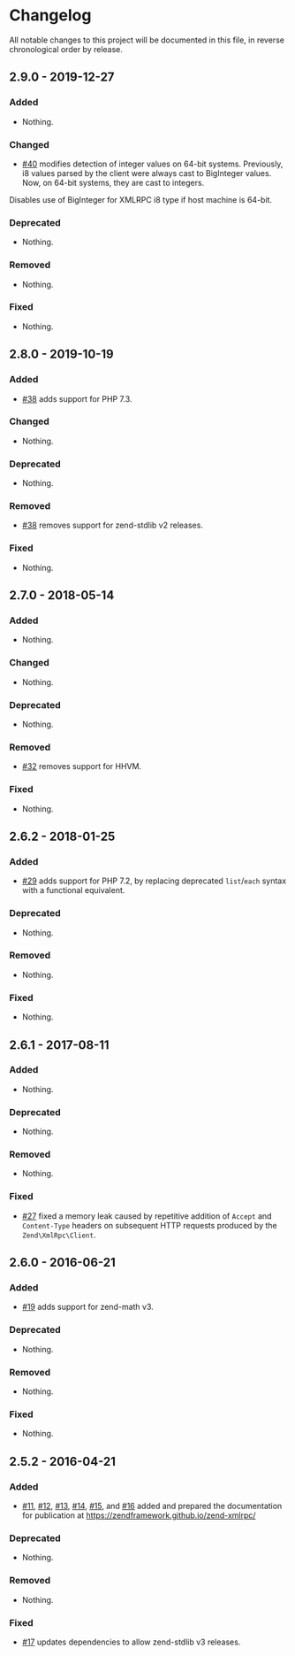 # Changelog

All notable changes to this project will be documented in this file, in reverse chronological order by release.

## 2.9.0 - 2019-12-27

### Added

- Nothing.

### Changed

- [#40](https://github.com/zendframework/zend-xmlrpc/pull/40) modifies detection of integer values on 64-bit systems. Previously, i8 values parsed by the client were always cast to BigInteger values. Now, on 64-bit systems, they are cast to integers.

Disables use of BigInteger for XMLRPC i8 type if host machine is 64-bit.

### Deprecated

- Nothing.

### Removed

- Nothing.

### Fixed

- Nothing.

## 2.8.0 - 2019-10-19

### Added

- [#38](https://github.com/zendframework/zend-xmlrpc/pull/38) adds support for PHP 7.3.

### Changed

- Nothing.

### Deprecated

- Nothing.

### Removed

- [#38](https://github.com/zendframework/zend-xmlrpc/pull/38) removes support for zend-stdlib v2 releases.

### Fixed

- Nothing.

## 2.7.0 - 2018-05-14

### Added

- Nothing.

### Changed

- Nothing.

### Deprecated

- Nothing.

### Removed

- [#32](https://github.com/zendframework/zend-xmlrpc/pull/32) removes support for HHVM.

### Fixed

- Nothing.

## 2.6.2 - 2018-01-25

### Added

- [#29](https://github.com/zendframework/zend-xmlrpc/pull/29) adds support for
  PHP 7.2, by replacing deprecated `list`/`each` syntax with a functional
  equivalent.

### Deprecated

- Nothing.

### Removed

- Nothing.

### Fixed

- Nothing.

## 2.6.1 - 2017-08-11

### Added

- Nothing.

### Deprecated

- Nothing.

### Removed

- Nothing.

### Fixed

- [#27](https://github.com/zendframework/zend-xmlrpc/pull/27) fixed a memory leak
  caused by repetitive addition of `Accept` and `Content-Type` headers on subsequent
  HTTP requests produced by the `Zend\XmlRpc\Client`.

## 2.6.0 - 2016-06-21

### Added

- [#19](https://github.com/zendframework/zend-xmlrpc/pull/19) adds support for
  zend-math v3.

### Deprecated

- Nothing.

### Removed

- Nothing.

### Fixed

- Nothing.

## 2.5.2 - 2016-04-21

### Added

- [#11](https://github.com/zendframework/zend-xmlrpc/pull/11),
  [#12](https://github.com/zendframework/zend-xmlrpc/pull/12),
  [#13](https://github.com/zendframework/zend-xmlrpc/pull/13),
  [#14](https://github.com/zendframework/zend-xmlrpc/pull/14),
  [#15](https://github.com/zendframework/zend-xmlrpc/pull/15), and
  [#16](https://github.com/zendframework/zend-xmlrpc/pull/16)
  added and prepared the documentation for publication at
  https://zendframework.github.io/zend-xmlrpc/

### Deprecated

- Nothing.

### Removed

- Nothing.

### Fixed

- [#17](https://github.com/zendframework/zend-xmlrpc/pull/17) updates
  dependencies to allow zend-stdlib v3 releases.
